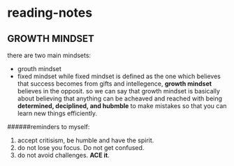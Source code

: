 # reading-notes
## GROWTH MINDSET
there are two main mindsets:
* grouth mindset
* fixed mindset
while fixed mindset is defined as the one which believes that success becomes from gifts and intellegence, **growth mindset** believes in the opposit. so we can say that growth mindset is basically about believing that anything can be acheaved and reached with being **determined, deciplined, and hubmble** to make mistakes so that you can learn new things efficiently.

######reminders to myself:
1. accept critisism, be humble and have the spirit.
2. do not lose you focus. Do not get confused.
3. do not avoid challenges. **ACE it**.
